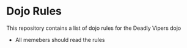 Dojo Rules
==========

This repository contains a list of dojo rules for the Deadly Vipers dojo
* All memebers should read the rules
